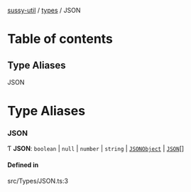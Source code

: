 [sussy-util](../README.md) / [types](./README.md) / JSON

# Table of contents

## Type Aliases

JSON

# Type Aliases

### JSON

Ƭ **JSON**: `boolean` \| ``null`` \| `number` \| `string` \| [`JSONObject`](JSONObject.md) \| [`JSON`](JSON.md)[]

#### Defined in

src/Types/JSON.ts:3